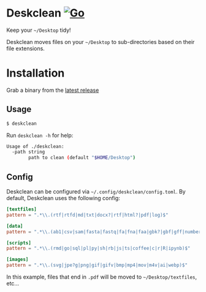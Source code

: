 # Deskclean [![Go](https://github.com/audy/deskclean/actions/workflows/go.yml/badge.svg)](https://github.com/audy/deskclean/actions/workflows/go.yml)

Keep your `~/Desktop` tidy!

Deskclean moves files on your `~/Desktop` to sub-directories based on their file extensions.

# Installation

Grab a binary from the [latest release](https://github.com/audy/deskclean/releases/latest)

## Usage

```sh
$ deskclean
```

Run `deskclean -h` for help:

```sh
Usage of ./deskclean:
  -path string
        path to clean (default "$HOME/Desktop")
```

## Config

Deskclean can be configured via `~/.config/deskclean/config.toml`. By default,
Deskclean uses the following config:

```toml
[textfiles]
pattern = ".*\\.(rtf|rtfd|md|txt|docx?|rtf|html?|pdf|log)$"

[data]
pattern = ".*\\.(ab1|csv|sam|fasta|fastq|fa|fna|faa|gbk?|gbf|gff|numbers|aln|zip|tar.gz|xlsx?|sqlite|json?)$"

[scripts]
pattern = ".*\\.(rmd|go|sql|pl|py|sh|rb|js|ts|coffee|c|r|R|ipynb)$"

[images]
pattern = ".*\\.(svg|jpe?g|png|gif|gifv|bmp|mp4|mov|m4v|ai|webp)$"
```

In this example, files that end in `.pdf` will be moved to
`~/Desktop/textfiles`, etc...
